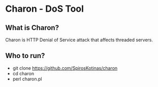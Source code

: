 # Charon - DoS Tool
## What is Charon?
Charon is HTTP Denial of Service attack that affects threaded servers.

## Who to run?
* git clone https://github.com/SpirosKotinas/charon
* cd charon
* perl charon.pl
